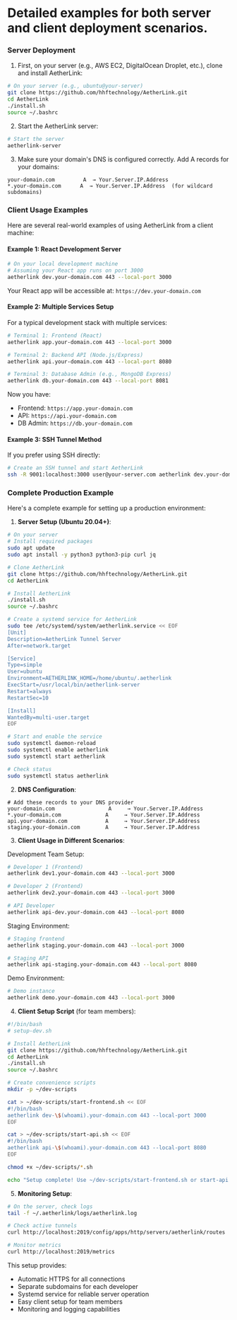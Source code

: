 # Detailed examples for both server and client deployment scenarios.

### Server Deployment

1. First, on your server (e.g., AWS EC2, DigitalOcean Droplet, etc.), clone and install AetherLink:

```bash
# On your server (e.g., ubuntu@your-server)
git clone https://github.com/hhftechnology/AetherLink.git
cd AetherLink
./install.sh
source ~/.bashrc
```

2. Start the AetherLink server:
```bash
# Start the server
aetherlink-server
```

3. Make sure your domain's DNS is configured correctly. Add A records for your domains:
```
your-domain.com         A  → Your.Server.IP.Address
*.your-domain.com      A  → Your.Server.IP.Address  (for wildcard subdomains)
```

### Client Usage Examples

Here are several real-world examples of using AetherLink from a client machine:

#### Example 1: React Development Server

```bash
# On your local development machine
# Assuming your React app runs on port 3000
aetherlink dev.your-domain.com 443 --local-port 3000
```
Your React app will be accessible at: `https://dev.your-domain.com`

#### Example 2: Multiple Services Setup

For a typical development stack with multiple services:

```bash
# Terminal 1: Frontend (React)
aetherlink app.your-domain.com 443 --local-port 3000

# Terminal 2: Backend API (Node.js/Express)
aetherlink api.your-domain.com 443 --local-port 8080

# Terminal 3: Database Admin (e.g., MongoDB Express)
aetherlink db.your-domain.com 443 --local-port 8081
```

Now you have:
- Frontend: `https://app.your-domain.com`
- API: `https://api.your-domain.com`
- DB Admin: `https://db.your-domain.com`

#### Example 3: SSH Tunnel Method

If you prefer using SSH directly:

```bash
# Create an SSH tunnel and start AetherLink
ssh -R 9001:localhost:3000 user@your-server.com aetherlink dev.your-domain.com 9001
```

### Complete Production Example

Here's a complete example for setting up a production environment:

1. **Server Setup (Ubuntu 20.04+)**:
```bash
# On your server
# Install required packages
sudo apt update
sudo apt install -y python3 python3-pip curl jq

# Clone AetherLink
git clone https://github.com/hhftechnology/AetherLink.git
cd AetherLink

# Install AetherLink
./install.sh
source ~/.bashrc

# Create a systemd service for AetherLink
sudo tee /etc/systemd/system/aetherlink.service << EOF
[Unit]
Description=AetherLink Tunnel Server
After=network.target

[Service]
Type=simple
User=ubuntu
Environment=AETHERLINK_HOME=/home/ubuntu/.aetherlink
ExecStart=/usr/local/bin/aetherlink-server
Restart=always
RestartSec=10

[Install]
WantedBy=multi-user.target
EOF

# Start and enable the service
sudo systemctl daemon-reload
sudo systemctl enable aetherlink
sudo systemctl start aetherlink

# Check status
sudo systemctl status aetherlink
```

2. **DNS Configuration**:
```
# Add these records to your DNS provider
your-domain.com                 A     → Your.Server.IP.Address
*.your-domain.com              A     → Your.Server.IP.Address
api.your-domain.com            A     → Your.Server.IP.Address
staging.your-domain.com        A     → Your.Server.IP.Address
```

3. **Client Usage in Different Scenarios**:

Development Team Setup:
```bash
# Developer 1 (Frontend)
aetherlink dev1.your-domain.com 443 --local-port 3000

# Developer 2 (Frontend)
aetherlink dev2.your-domain.com 443 --local-port 3000

# API Developer
aetherlink api-dev.your-domain.com 443 --local-port 8080
```

Staging Environment:
```bash
# Staging frontend
aetherlink staging.your-domain.com 443 --local-port 3000

# Staging API
aetherlink api-staging.your-domain.com 443 --local-port 8080
```

Demo Environment:
```bash
# Demo instance
aetherlink demo.your-domain.com 443 --local-port 3000
```

4. **Client Setup Script** (for team members):
```bash
#!/bin/bash
# setup-dev.sh

# Install AetherLink
git clone https://github.com/hhftechnology/AetherLink.git
cd AetherLink
./install.sh
source ~/.bashrc

# Create convenience scripts
mkdir -p ~/dev-scripts

cat > ~/dev-scripts/start-frontend.sh << EOF
#!/bin/bash
aetherlink dev-\$(whoami).your-domain.com 443 --local-port 3000
EOF

cat > ~/dev-scripts/start-api.sh << EOF
#!/bin/bash
aetherlink api-\$(whoami).your-domain.com 443 --local-port 8080
EOF

chmod +x ~/dev-scripts/*.sh

echo "Setup complete! Use ~/dev-scripts/start-frontend.sh or start-api.sh to create tunnels"
```

5. **Monitoring Setup**:

```bash
# On the server, check logs
tail -f ~/.aetherlink/logs/aetherlink.log

# Check active tunnels
curl http://localhost:2019/config/apps/http/servers/aetherlink/routes | jq

# Monitor metrics
curl http://localhost:2019/metrics
```

This setup provides:
- Automatic HTTPS for all connections
- Separate subdomains for each developer
- Systemd service for reliable server operation
- Easy client setup for team members
- Monitoring and logging capabilities
